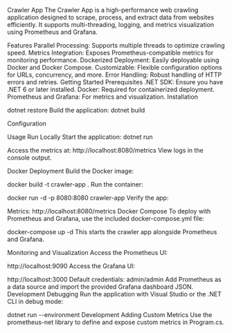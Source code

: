 Crawler App
The Crawler App is a high-performance web crawling application designed to scrape, process, and extract data from websites efficiently. It supports multi-threading, logging, and metrics visualization using Prometheus and Grafana.

Features
Parallel Processing: Supports multiple threads to optimize crawling speed.
Metrics Integration: Exposes Prometheus-compatible metrics for monitoring performance.
Dockerized Deployment: Easily deployable using Docker and Docker Compose.
Customizable: Flexible configuration options for URLs, concurrency, and more.
Error Handling: Robust handling of HTTP errors and retries.
Getting Started
Prerequisites
.NET SDK: Ensure you have .NET 6 or later installed.
Docker: Required for containerized deployment.
Prometheus and Grafana: For metrics and visualization.
Installation

dotnet restore
Build the application:
dotnet build

Configuration


Usage
Run Locally
Start the application:
dotnet run

Access the metrics at:
http://localhost:8080/metrics
View logs in the console output.

Docker Deployment
Build the Docker image:

docker build -t crawler-app .
Run the container:

docker run -d -p 8080:8080 crawler-app
Verify the app:

Metrics: http://localhost:8080/metrics
Docker Compose
To deploy with Prometheus and Grafana, use the included docker-compose.yml file:

docker-compose up -d
This starts the crawler app alongside Prometheus and Grafana.

Monitoring and Visualization
Access the Prometheus UI:

http://localhost:9090
Access the Grafana UI:

http://localhost:3000
Default credentials: admin/admin
Add Prometheus as a data source and import the provided Grafana dashboard JSON.
Development
Debugging
Run the application with Visual Studio or the .NET CLI in debug mode:

dotnet run --environment Development
Adding Custom Metrics
Use the prometheus-net library to define and expose custom metrics in Program.cs.



